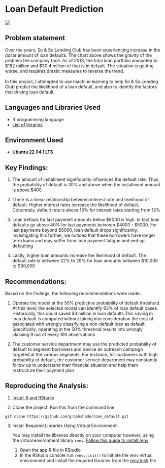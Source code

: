 # Loan Default Prediction

<img src="https://i.imgur.com/pWBEwXX.png" />

<h2>Problem statement</h2>
Over the years, So & So Lending Club has been experiencing increase in the dollar amount of loan defaults. The chart above shows the gravity of the problem the company face. As of 2013, the total loan portfolio amounted to $182 million and $30.4 million of that is in default. The situation is getting worse, and requires drastic measures to reverse the trend. 
<br></br>
In this project, I attempted to use machine learning to help So & So Lending Club predict the likelihood of a loan default, and also to identify the factors that driving loan default.

<h2>Languages and Libraries Used</h2>

- R programming language 
- [List of libraries](https://github.com/graphshade/loan_default/blob/main/renv.lock)

<h2>Environment Used </h2>

- <b>Ubuntu 22.04.1 LTS</b>


<h2>Key Findings:</h2>

1. The amount of installment significantly influences the default rate. Thus, the probability of default is 30% and above when the installment amount is above $400 

2. There is a linear relationship between interest rate and likelihood of default. Higher interest rates increase the likelihood of default. Concretely, default rate is above 13% for interest rates starting from 12%

3. Loan defauls for last payment amounts below $6000 is high. In fact,loan defaults go above 40% for last payments between $4000 - $5000. For last payments beyond $6000, loan default drops significantly. Investigating this further, we noticed that these borrowers have longer term loans and may suffer from loan payment fatigue and end up defaulting

4. Lastly, higher loan amounts increase the likelihood of default. The default rate is between 22% to 29% for loan amounts between $10,000 to $30,000

<h2>Recommendations:</h2>

Based on the findings, the following recommendations were made:
1. Operate the model at the 50% predictive probability of default threshold. At this level, the selected model can identify 63% of loan default cases. Historically, this could saved $3 million in loan defaults.This saving in loan default is computed without taking into consideration the cost of associated with wrongly classifying a non-default loan as default. Specifically, operating at the 50% threshold results into wrongly classing 9 out of every 100 observations

2. The customer service department may use the predicted probability of default to segment borrowers and device an outreach campaign targeted at the various segments. For instance, for customers with high probability of default, the customer service department may constantly follow up to understand their financial situation and help them restructure their payment plan

<h2>Reproducing the Analysis:</h2>

<p align="left">

1. [Install R and RStudio](https://techvidvan.com/tutorials/install-r/)
 
2. Clone the project: Run this from the command line
 
 ```commandline
 git clone https://github.com/graphshade/loan_default.git
 ```
 
3. Install Required Libraries Using Virtual Environment: 
   
   You may install the libraries directly on your computer however, using the virtual environment library `renv`. [Follow this guide to install renv](https://www.youtube.com/watch?v=yc7ZB4F_dc0)
   1. Open the app.R file in RStudio
   2. In the RStudio console run `renv::init()` to initiate the renv virtual environment and install the required libraries from the [renv.lock](https://github.com/graphshade/loan_default/blob/main/renv.lock) file 
